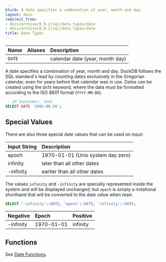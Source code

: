 ```yaml
---
blurb: A date specifies a combination of year, month and day.
layout: docu
redirect_from:
- docs/archive/0.9.2/sql/data_types/date
- docs/archive/0.9.1/sql/data_types/date
title: Date Types
---
```


<div class="narrow_table"></div>

| Name   | Aliases | Description                     |
|:-------|:--------|:--------------------------------|
| `DATE` |         | calendar date (year, month day) |

A date specifies a combination of year, month and day. DuckDB follows the SQL standard's lead by counting dates exclusively in the Gregorian calendar, even for years before that calendar was in use. Dates can be created using the `DATE` keyword, where the data must be formatted according to the ISO 8601 format (`YYYY-MM-DD`).

```sql
-- 20 September, 1992
SELECT DATE '1992-09-20';
```

## Special Values

There are also three special date values that can be used on input:

<div class="narrow_table"></div>

| Input String | Description                       |
|:-------------|:----------------------------------|
| epoch	       | 1970-01-01 (Unix system day zero) |
| infinity	   | later than all other dates        |
| -infinity	   | earlier than all other dates      |

The values `infinity` and `-infinity` are specially represented inside the system and will be displayed unchanged; 
but `epoch` is simply a notational shorthand that will be converted to the date value when read.

```sql
SELECT '-infinity'::DATE, 'epoch'::DATE, 'infinity'::DATE;
```

<div class="narrow_table"></div>

| Negative  | Epoch      | Positive |
|:----------|:-----------|:---------|
| -infinity | 1970-01-01 | infinity |

## Functions

See [Date Functions](../../sql/functions/date).